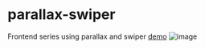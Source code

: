 # parallax-swiper 
Frontend series using parallax and swiper
[demo](https://optimistic-hypatia-51f612.netlify.app/)
![image](https://user-images.githubusercontent.com/52906397/98429828-651bb600-2066-11eb-8699-16a2ecfb4921.png)


